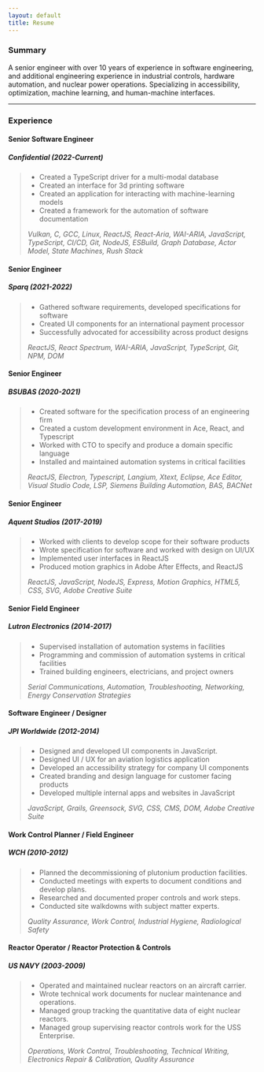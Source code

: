 ```yaml
---
layout: default
title: Resume
---
```

### Summary

A senior engineer with over 10 years of experience in software engineering, and additional
engineering experience in industrial controls, hardware automation, and nuclear power
operations. Specializing in accessibility, optimization, machine learning, and human-machine
interfaces.

---

### Experience

#### Senior Software Engineer
##### Confidential (2022-Current)

> - Created a TypeScript driver for a multi-modal database
> - Created an interface for 3d printing software
> - Created an application for interacting with machine-learning models
> - Created a framework for the automation of software documentation
>   
> _Vulkan, C, GCC, Linux, ReactJS, React-Aria, WAI-ARIA, JavaScript, TypeScript, CI/CD, Git, NodeJS, ESBuild, Graph Database, Actor Model, State Machines, Rush Stack_

#### Senior Engineer
##### Sparq (2021-2022)

> - Gathered software requirements, developed specifications for software
> - Created UI components for an international payment processor
> - Successfully advocated for accessibility across product designs
>
> _ReactJS, React Spectrum, WAI-ARIA, JavaScript, TypeScript, Git, NPM, DOM_

#### Senior Engineer
##### BSUBAS (2020-2021)

> - Created software for the specification process of an engineering firm
> - Created a custom development environment in Ace, React, and Typescript
> - Worked with CTO to specify and produce a domain specific language
> - Installed and maintained automation systems in critical facilities
> 
> _ReactJS, Electron, Typescript, Langium, Xtext, Eclipse, Ace Editor, Visual Studio Code,
LSP, Siemens Building Automation, BAS, BACNet_

#### Senior Engineer
##### Aquent Studios (2017-2019)

> - Worked with clients to develop scope for their software products
> - Wrote specification for software and worked with design on UI/UX
> - Implemented user interfaces in ReactJS
> - Produced motion graphics in Adobe After Effects, and ReactJS
>
> _ReactJS, JavaScript, NodeJS, Express, Motion Graphics, HTML5, CSS, SVG, Adobe
Creative Suite_

#### Senior Field Engineer
##### Lutron Electronics (2014-2017)

> - Supervised installation of automation systems in facilities
> - Programming and commission of automation systems in critical facilities
> - Trained building engineers, electricians, and project owners
> 
> _Serial Communications, Automation, Troubleshooting, Networking, Energy Conservation
Strategies_

#### Software Engineer / Designer
##### JPI Worldwide (2012-2014)

> - Designed and developed UI components in JavaScript.
> - Designed UI / UX for an aviation logistics application
> - Developed an accessibility strategy for company UI components
> - Created branding and design language for customer facing products
> - Developed multiple internal apps and websites in JavaScript
> 
> _JavaScript, Grails, Greensock, SVG, CSS, CMS, DOM, Adobe Creative Suite_

#### Work Control Planner / Field Engineer
##### WCH (2010-2012)

> - Planned the decommissioning of plutonium production facilities.
> - Conducted meetings with experts to document conditions and develop plans.
> - Researched and documented proper controls and work steps.
> - Conducted site walkdowns with subject matter experts.
>   
> _Quality Assurance, Work Control, Industrial Hygiene, Radiological Safety_


#### Reactor Operator / Reactor Protection & Controls
##### US NAVY (2003-2009)

> - Operated and maintained nuclear reactors on an aircraft carrier.
> - Wrote technical work documents for nuclear maintenance and operations.
> - Managed group tracking the quantitative data of eight nuclear reactors.
> - Managed group supervising reactor controls work for the USS Enterprise.
> 
> _Operations, Work Control, Troubleshooting, Technical Writing, Electronics Repair &
Calibration, Quality Assurance_
